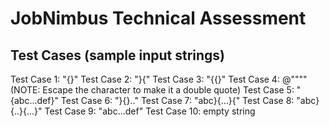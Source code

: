 # JobNimbus Technical Assessment


## Test Cases (sample input strings)
Test Case 1: "{}"
Test Case 2: "}{"
Test Case 3: "{{}"
Test Case 4: @"""" (NOTE: Escape the character to make it a double quote)
Test Case 5: "{abc...def}"
Test Case 6: "}{}.."
Test Case 7: "abc}{...}{"
Test Case 8: "abc}{..}{...}"
Test Case 9: "abc...def"
Test Case 10: empty string
